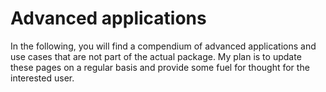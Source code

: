 
# Advanced applications

In the following, you will find a compendium of advanced applications and use cases that are not part of the actual package. My plan is to update these pages on a regular basis and provide some fuel for thought for the interested user. 
